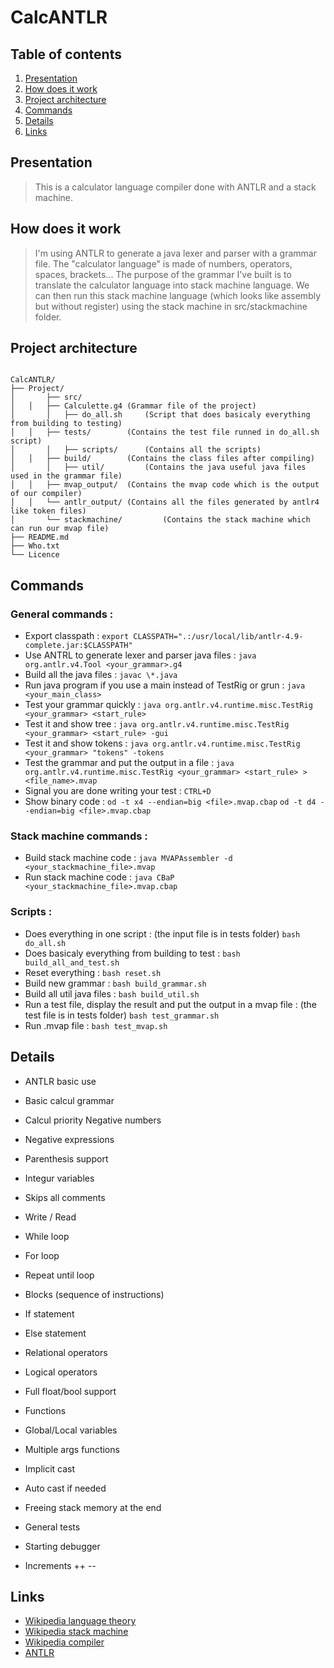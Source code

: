 # CalcANTLR

## Table of contents

1. [Presentation](#presentation)
2. [How does it work](#how-does-it-work)
3. [Project architecture](#project-architecture)
4. [Commands](#commands)
5. [Details](#details)
6. [Links](#links)

## Presentation

>This is a calculator language compiler done with ANTLR and a stack machine.

## How does it work

>I'm using ANTLR to generate a java lexer and parser with a grammar file. The "calculator language" is made of numbers, operators, spaces, brackets... The purpose of the grammar I've built is to translate the calculator language into stack machine language. We can then run this stack machine language (which looks like assembly but without register) using the stack machine in src/stackmachine folder.

## Project architecture

<pre><code>
CalcANTLR/
├── Project/
│   	├── src/
│	│	├── Calculette.g4 (Grammar file of the project)
│   	│	├── do_all.sh     (Script that does basicaly everything from building to testing)
│	│	├── tests/        (Contains the test file runned in do_all.sh script)
│   	│	├── scripts/      (Contains all the scripts)
│	│	├── build/        (Contains the class files after compiling)
│   	│	├── util/         (Contains the java useful java files used in the grammar file)
│	│ 	├── mvap_output/  (Contains the mvap code which is the output of our compiler)
│	│	└── antlr_output/ (Contains all the files generated by antlr4 like token files)
│   	└── stackmachine/         (Contains the stack machine which can run our mvap file)
├── README.md		          
├── Who.txt
└── Licence  
</pre></code>

## Commands

### General commands :

- Export classpath :
`export CLASSPATH=".:/usr/local/lib/antlr-4.9-complete.jar:$CLASSPATH"`
- Use ANTRL to generate lexer and parser java files :
`java org.antlr.v4.Tool <your_grammar>.g4`
- Build all the java files :
`javac \*.java` 
- Run java program if you use a main instead of TestRig or grun :
`java <your_main_class>`
- Test your grammar quickly : 
`java org.antlr.v4.runtime.misc.TestRig <your_grammar> <start_rule>`
- Test it and show tree :
`java org.antlr.v4.runtime.misc.TestRig <your_grammar> <start_rule> -gui`
- Test it and show tokens :
`java org.antlr.v4.runtime.misc.TestRig <your_grammar> "tokens" -tokens`
- Test the grammar and put the output in a file :
`java org.antlr.v4.runtime.misc.TestRig <your_grammar> <start_rule> > <file_name>.mvap`
- Signal you are done writing your test :
`CTRL+D`
- Show binary code :
`od -t x4 --endian=big <file>.mvap.cbap`
`od -t d4 --endian=big <file>.mvap.cbap`

### Stack machine commands :

- Build stack machine code :
`java MVAPAssembler -d <your_stackmachine_file>.mvap`
- Run stack machine code :
`java CBaP <your_stackmachine_file>.mvap.cbap`

### Scripts :

- Does everything in one script : (the input file is in tests folder)
`bash do_all.sh`
- Does basicaly everything from building to test :
`bash build_all_and_test.sh`
- Reset everything :
`bash reset.sh`
- Build new grammar :
`bash build_grammar.sh`
- Build all util java files :
`bash build_util.sh`
- Run a test file, display the result and put the output in a mvap file : (the test file is in tests folder)
`bash test_grammar.sh`
- Run .mvap file :
`bash test_mvap.sh`

## Details

- ANTLR basic use
- Basic calcul grammar

- Calcul priority Negative numbers
- Negative expressions
- Parenthesis support
- Integur variables

- Skips all comments

- Write / Read

- While loop
- For loop
- Repeat until loop

- Blocks (sequence of instructions)

- If statement
- Else statement
- Relational operators
- Logical operators

- Full float/bool support
- Functions
- Global/Local variables
- Multiple args functions

- Implicit cast
- Auto cast if needed

- Freeing stack memory at the end

- General tests
- Starting debugger

- Increments ++ -- 

## Links

-  [Wikipedia language theory](https://en.wikipedia.org/wiki/Theory_of_language#:~:text=Theory%20of%20language%20is%20a,linguistics%20and%20philosophy%20of%20language.&text=Even%20though%20much%20of%20the,the%20researcher's%20opinion%20of%20language)
-  [Wikipedia stack machine](https://en.wikipedia.org/wiki/Stack_machine)
-  [Wikipedia compiler](https://en.wikipedia.org/wiki/Compiler)
-  [ANTLR](https://www.antlr.org/)
